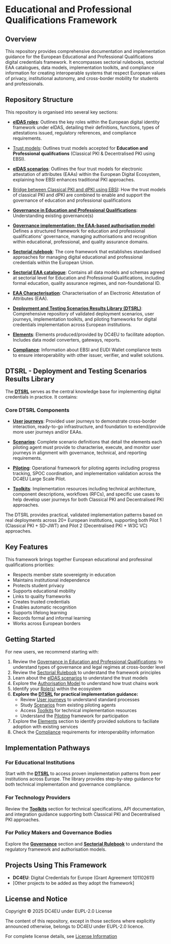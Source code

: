 # Educational and Professional Qualifications Framework

## Overview

This repository provides comprehensive documentation and implementation guidance for the European Educational and Professional Qualifications digital credentials framework. It encompasses sectorial rulebooks, sectorial EAA catalogues, data models, implementation toolkits, and compliance information for creating interoperable systems that respect European values of privacy, institutional autonomy, and cross-border mobility for students and professionals.

## Repository Structure

This repository is organised into several key sections:

- **[eIDAS roles](./docs/eIDAS-roles.md)**: Outlines the key roles within the European digital identity framework under eIDAS, detailing their definitions, functions, types of attestations issued, regulatory references, and compliance requirements.
  
- [Trust models](./sectorial-rulebook/trust-models.md): Outlines trust models accepted for **Education and Professional qualifcations** (Classical PKI & Decentralised PKI using EBSI). 

- **[eIDAS scenarios](./eidas-scenarios/)**: Outlines the four trust models for electronic attestation of attributes (EAAs) within the European Digital Ecosystem, explaining how EBSI enhances traditional PKI approaches.

- [Bridge between Classical PKI and dPKI using EBSI](./eidas-scenarios/scenario2/trust_modes_bridge.md): How the trust models of classical PKI and dPKI are combined to enable and support the governance of education and professional qualifications
  
- **[Governance in Education and Professional Qualifications](./governances)**: Understanding existing governance(s)
  
- **[Governance implementation: the EAA-based authorisation model](./eaa-based-authorisation-model/)**: Defines a structured framework for education and professional qualifications' governance, managing authorisations and recognition within educational, professional, and quality assurance domains.

- **[Sectorial rulebook](./sectorial-rulebook/)**: The core framework that establishes standardised approaches for managing digital educational and professional credentials within the European Union.

- **[Sectorial EAA catalogue](./sectorial-eaa-catalogue/)**: Contains all data models and schemas agreed at sectorial level for Education and Professional Qualifications, including formal education, quality assurance regimes, and non-foundational ID.

- **[EAA Characterisation](./sectorial-eaa-catalogue/EAA_Characterisation.md)**: Characterisation of an Electronic Attestation of Attributes (EAA).

- **[Deployment and Testing Scenarios Results Library (DTSRL)](./DTSRL/)**: Comprehensive repository of validated deployment scenarios, user journeys, implementation toolkits, and piloting frameworks for digital credentials implementation across European institutions.
  
- **[Elements](./elements)**: Elements produced/provided by DC4EU to facilitate adoption. Includes data model converters, gateways, reports.

- **[Compliance](./compliance/)**: Information about EBSI and EUDI Wallet compliance tests to ensure interoperability with other issuer, verifier, and wallet solutions.

## DTSRL - Deployment and Testing Scenarios Results Library

The **[DTSRL](./DTSRL/)** serves as the central knowledge base for implementing digital credentials in practice. It contains:

### Core DTSRL Components

- **[User journeys](./DTSRL/user-journeys/)**: Provided user journeys to demonstrate cross-border interaction, ready-to-go infrastructure, and foundation to extend/provide more user journeys and/or EAAs.
  
- **[Scenarios](./DTSRL/scenarios/)**: Complete scenario definitions that detail the elements each piloting agent must provide to characterise, execute, and monitor user journeys in alignment with governance, technical, and reporting requirements.

- **[Piloting](./DTSRL/piloting/)**: Operational framework for piloting agents including progress tracking, SPOC coordination, and implementation validation across the DC4EU Large Scale Pilot.
  
- **[Toolkits](./DTSRL/toolkits/)**: Implementation resources including technical architecture, component descriptions, workflows (RFCs), and specific use cases to help develop user journeys for both Classical PKI and Decentralised PKI approaches.

The DTSRL provides practical, validated implementation patterns based on real deployments across 20+ European institutions, supporting both Pilot 1 (Classical PKI + SD-JWT) and Pilot 2 (Decentralised PKI + W3C VC) approaches.

## Key Features

This framework brings together European educational and professinal qualifications priorities:

- Respects member state sovereignty in education
- Maintains institutional independence
- Protects student privacy
- Supports educational mobility
- Links to quality frameworks
- Creates trusted credentials
- Enables automatic recognition
- Supports lifelong learning
- Records formal and informal learning
- Works across European borders

## Getting Started

For new users, we recommend starting with:

1. Review the [Governance in Education and Professional Qualifications](./governances): to understand types of governance and legal regimes at cross-border level
2. Review the [Sectorial Rulebook](./sectorial-rulebook/) to understand the framework principles
3. Learn about the [eIDAS scenarios](./eidas-scenarios/) to understand the trust models
4. Explore the [Authorisation Model](./eaa-based-authorisation-model/) to understand how trust chains work
5. Identify your [Role(s)](./docs/eIDAS-roles.md) within the ecosystem
6. **Explore the [DTSRL](./DTSRL/) for practical implementation guidance:**
   - Review [User journeys](./DTSRL/user-journeys/) to understand standard processes
   - Study [Scenarios](./DTSRL/scenarios/) from existing piloting agents
   - Access [Toolkits](./DTSRL/toolkits/) for technical implementation resources
   - Understand the [Piloting](./DTSRL/piloting/) framework for participation
7. Explore the [Elements](./elements) section to identify provided solutions to faciliate adoption with existing services
8. Check the [Compliance](./compliance/) requirements for interoperability information

## Implementation Pathways

### For Educational Institutions
Start with the **[DTSRL](./DTSRL/)** to access proven implementation patterns from peer institutions across Europe. The library provides step-by-step guidance for both technical implementation and governance compliance.

### For Technology Providers
Review the **[Toolkits](./DTSRL/toolkits/)** section for technical specifications, API documentation, and integration guidance supporting both Classical PKI and Decentralised PKI approaches.

### For Policy Makers and Governance Bodies
Explore the **[Governance](./governances)** section and **[Sectorial Rulebook](./sectorial-rulebook/)** to understand the regulatory framework and authorisation models.

## Projects Using This Framework

- **DC4EU**: Digital Credentials for Europe (Grant Agreement 101102611)
- [Other projects to be added as they adopt the framework]

## License and Notice

Copyright © 2025 DC4EU under EUPL-2.0 License 

The content of this repository, except in those sections where explicitly announced otherwise, belongs to DC4EU under EUPL-2.0 licence.

For complete license details, see [License Information](./docs/license.md)